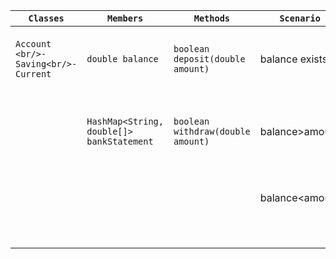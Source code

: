 | `Classes`                           | `Members`                                 | `Methods`                         | `Scenario`     | `Outcome`                                    |
|-------------------------------------|-------------------------------------------|-----------------------------------|----------------|----------------------------------------------|
| `Account <br/>-Saving<br/>-Current` | `double balance`                          | `boolean deposit(double amount)`  | balance exists | Return true, money is deposited to balance   |
|                                     | `HashMap<String, double[]> bankStatement` | `boolean withdraw(double amount)` | balance>amount | Return true, money is withdrawn from balance |
|                                     |                                           |                                   | balance<amount | Return false, balance remains                |
|                                     |                                           |                                   |                |                                              |
|                                     |                                           |                                   |                |                                              |
|                                     |                                           |                                   |                |                                              |
|                                     |                                           |                                   |                |                                              |
|                                     |                                           |                                   |                |                                              |
|                                     |                                           |                                   |                |                                              |
